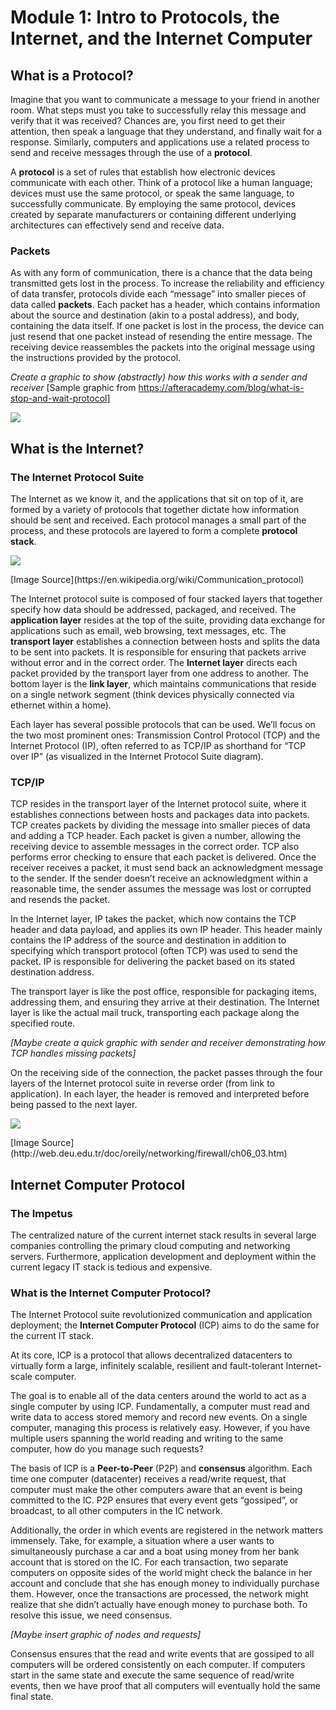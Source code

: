 # Module 1: Intro to Protocols, the Internet, and the Internet Computer
## What is a Protocol?

Imagine that you want to communicate a message to your friend in another room. What steps must you take to successfully relay this message and verify that it was received? Chances are, you first need to get their attention, then speak a language that they understand, and finally wait for a response. Similarly, computers and applications use a related process to send and receive messages through the use of a **protocol**.

A **protocol** is a set of rules that establish how electronic devices communicate with each other. Think of a protocol like a human language; devices must use the same protocol, or speak the same language, to successfully communicate. By employing the same protocol, devices created by separate manufacturers or containing different underlying architectures can effectively send and receive data.

### Packets
As with any form of communication, there is a chance that the data being transmitted gets lost in the process. To increase the reliability and efficiency of data transfer, protocols divide each “message” into smaller pieces of data called **packets**. Each packet has a header, which contains information about the source and destination (akin to a postal address), and body, containing the data itself. If one packet is lost in the process, the device can just resend that one packet instead of resending the entire message. The receiving device reassembles the packets into the original message using the instructions provided by the protocol. 

_Create a graphic to show (abstractly) how this works with a sender and receiver_
[Sample graphic from https://afteracademy.com/blog/what-is-stop-and-wait-protocol]

<p align=“center”>
  <img src=“https://s3.ap-south-1.amazonaws.com/afteracademy-server-uploads/what-is-stop-and-wait-protocol-example-03e731cda541ab63.jpg” />
</p>

## What is the Internet?

### The Internet Protocol Suite
The Internet as we know it, and the applications that sit on top of it, are formed by a variety of protocols that together dictate how information should be sent and received. Each protocol manages a small part of the process, and these protocols are layered to form a complete **protocol stack**.

<p align=“center”>
  <img src=“https://upload.wikimedia.org/wikipedia/en/thumb/a/a6/Internet_layering.svg/1920px-Internet_layering.svg.png” />
</p>
[Image Source](https://en.wikipedia.org/wiki/Communication_protocol)

The Internet protocol suite is composed of four stacked layers that together specify how data should be addressed, packaged, and received. The **application layer** resides at the top of the suite, providing data exchange for applications such as email, web browsing, text messages, etc. The **transport layer** establishes a connection between hosts and splits the data to be sent into packets. It is responsible for ensuring that packets arrive without error and in the correct order. The **Internet layer** directs each packet provided by the transport layer from one address to another. The bottom layer is the **link layer**, which maintains communications that reside on a single network segment (think devices physically connected via ethernet within a home).

Each layer has several possible protocols that can be used. We’ll focus on the two most prominent ones: Transmission Control Protocol (TCP) and the Internet Protocol (IP), often referred to as TCP/IP as shorthand for “TCP over IP” (as visualized in the Internet Protocol Suite diagram).

### TCP/IP
TCP resides in the transport layer of the Internet protocol suite, where it establishes connections between hosts and packages data into packets. TCP creates packets by dividing the message into smaller pieces of data and adding a TCP header. Each packet is given a number, allowing the receiving device to assemble messages in the correct order. TCP also performs error checking to ensure that each packet is delivered. Once the receiver receives a packet, it must send back an acknowledgment message to the sender. If the sender doesn’t receive an acknowledgment within a reasonable time, the sender assumes the message was lost or corrupted and resends the packet.

In the Internet layer, IP takes the packet, which now contains the TCP header and data payload, and applies its own IP header. This header mainly contains the IP address of the source and destination in addition to specifying which transport protocol (often TCP) was used to send the packet. IP is responsible for delivering the packet based on its stated destination address.

The transport layer is like the post office, responsible for packaging items, addressing them, and ensuring they arrive at their destination. The Internet layer is like the actual mail truck, transporting each package along the specified route. 

_[Maybe create a quick graphic with sender and receiver demonstrating how TCP handles missing packets]_

On the receiving side of the connection, the packet passes through the four layers of the Internet protocol suite in reverse order (from link to application). In each layer, the header is removed and interpreted before being passed to the next layer.

<p align=“center”>
  <img src=“http://web.deu.edu.tr/doc/oreily/networking/firewall/figs/fire0602.gif” />
</p>
[Image Source](http://web.deu.edu.tr/doc/oreily/networking/firewall/ch06_03.htm)

## Internet Computer Protocol

### The Impetus
The centralized nature of the current internet stack results in several large companies controlling the primary cloud computing and networking servers. Furthermore, application development and deployment within the current legacy IT stack is tedious and expensive.

### What is the Internet Computer Protocol?
The Internet Protocol suite revolutionized communication and application deployment; the **Internet Computer Protocol** (ICP) aims to do the same for the current IT stack.

At its core, ICP is a protocol that allows decentralized datacenters to virtually form a large, infinitely scalable, resilient and fault-tolerant Internet-scale computer. 

The goal is to enable all of the data centers around the world to act as a single computer by using ICP. Fundamentally, a computer must read and write data to access stored memory and record new events. On a single computer, managing this process is relatively easy. However, if you have multiple users spanning the world reading and writing to the same computer, how do you manage such requests?

The basis of ICP is a **Peer-to-Peer** (P2P) and **consensus** algorithm. Each time one computer (datacenter) receives a read/write request, that computer must make the other computers aware that an event is being committed to the IC. P2P ensures that every event gets “gossiped”, or broadcast, to all other computers in the IC network.

Additionally, the order in which events are registered in the network matters immensely. Take, for example, a situation where a user wants to simultaneously purchase a car and a boat using money from her bank account that is stored on the IC. For each transaction, two separate computers on opposite sides of the world might check the balance in her account and conclude that she has enough money to individually purchase them. However, once the transactions are processed, the network might realize that she didn’t actually have enough money to purchase both. To resolve this issue, we need consensus. 

_[Maybe insert graphic of nodes and requests]_

Consensus ensures that the read and write events that are gossiped to all computers will be ordered consistently on each computer. If computers start in the same state and execute the same sequence of read/write events, then we have proof that all computers will eventually hold the same final state. 

